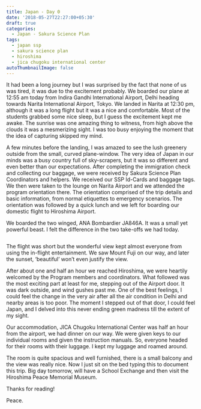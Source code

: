 ```yaml
---
title: Japan - Day 0
date: '2018-05-27T22:27:00+05:30'
draft: true
categories:
  - Japan - Sakura Science Plan
tags:
  - japan ssp
  - sakura science plan
  - hiroshima
  - jica chugoku international center
autoThumbnailImage: false
---
```



It had been a long journey but I was surprised by the fact that none of us was tired, it was due to the excitement probably. We boarded our plane at 12:55 am today from Indira Gandhi International Airport, Delhi heading towards Narita International Airport, Tokyo. We landed in Narita at 12:30 pm, although it was a long flight but it was a nice and comfortable. Most of the students grabbed some nice sleep, but I guess the excitement kept me awake. The sunrise was one amazing thing to witness, from high above the clouds it was a mesmerizing sight. I was too busy enjoying the moment that the idea of capturing skipped my mind. 

A few minutes before the landing, I was amazed to see the lush greenery outside from the small, curved plane-window. The very idea of Japan in our minds was a busy country full of sky-scrapers, but it was so different and even better than our expectations. After completing the immigration check and collecting our baggage, we were received by Sakura Science Plan Coordinators and helpers. We received our SSP Id-Cards and baggage tags. We then were taken to the lounge on Narita Airport and we attended the program orientation there. The orientation comprised of the trip details and basic information, from normal etiquettes to emergency scenarios. The orientation was followed by a quick lunch and we left for boarding our domestic flight to Hiroshima Airport. 

We boarded the two winged, ANA Bombardier JA846A. It was a small yet powerful beast. I felt the difference in the two take-offs we had today. 

![]()

The flight was short but the wonderful view kept almost everyone from using the in-flight entertainment. We saw Mount Fuji on our way, and later the sunset, ‘beautiful’ won’t even justify the view. 



After about one and half an hour we reached Hiroshima, we were heartily welcomed by the Program members and coordinators. What followed was the most exciting part at least for me, stepping out of the Airport door. It was dark outside, and wind gushes past me. One of the best feelings, I could feel the change in the very air after all the air condition in Delhi and nearby areas is too poor. The moment I stepped out of that door, I could feel Japan, and I delved into this never ending green madness till the extent of my sight. 

Our accommodation, JICA Chugoku International Center was half an hour from the airport, we had dinner on our way. We were given keys to our individual rooms and given the instruction manuals. So, everyone headed for their rooms with their luggage. I kept my luggage and roamed around. 



The room is quite spacious and well furnished, there is a small balcony and the view was really nice. Now I just sit on the bed typing this to document this trip. Big day tomorrow, will have a School Exchange and then visit the Hiroshima Peace Memorial Museum. 

Thanks for reading!

Peace.
